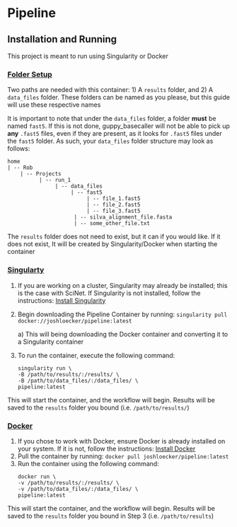 # Pipeline

## Installation and Running
This project is meant to run using Singularity or Docker

### <ins>Folder Setup</ins>

Two paths are needed with this container: 1) A `results` folder, and 2) A `data_files` folder. These folders can be named as you please, but this guide will use these respective names

It is important to note that under the `data_files` folder, a folder **must** be named `fast5`. If this is not done, guppy_basecaller will not be able to pick up **any** `.fast5` files, even if they are present, as it looks for `.fast5` files under the `fast5` folder. As such, your `data_files` folder structure may look as follows:
<br>
```
home
| -- Rob
    | -- Projects
		  | -- run_1
			   | -- data_files
				    | -- fast5
					     | -- file_1.fast5
					     | -- file_2.fast5
					     | -- file_3.fast5
				     | -- silva_alignment_file.fasta
				     | -- some_other_file.txt
```
The `results` folder does not need to exist, but it can if you would like. If it does not exist, It will be created by Singularity/Docker when starting the container

### <ins>Singularty</ins>
1. If you are working on a cluster, Singularity may already be installed; this is the case with SciNet. If Singularity is not installed, follow the instructions: [Install Singularity](https://singularity.lbl.gov/install-linux)
2. Begin downloading the Pipeline Container by running:
	`singularity pull docker://joshloecker/pipeline:latest`
	
	a) This will being downloading the Docker container and converting it to a Singularity container
3. To run the container, execute the following command:
    ```
    singularity run \
    -B /path/to/results/:/results/ \
	-B /path/to/data_files/:/data_files/ \
	pipeline:latest
	```
This will start the container, and the workflow will begin. Results will be saved to the `results` folder you bound (i.e. `/path/to/results/`)


### <ins>Docker</ins>
1. If you chose to work with Docker, ensure Docker is already installed on your system. If it is not, follow the instructions: [Install Docker](https://docs.docker.com/get-docker/)
2. Pull the container by running:
	`docker pull joshloecker/pipeline:latest`
3. Run the container using the following command:
	```
	docker run \
	-v /path/to/results/:/results/ \
	-v /path/to/data_files/:/data_files/ \
	pipeline:latest
	```
This will start the container, and the workflow will begin. Results will be saved to the `results` folder you bound in Step 3 (i.e. `/path/to/results`)
<!--stackedit_data:
eyJoaXN0b3J5IjpbLTExMjcyNzM1OTUsLTIwMDIwODIwODldfQ
==
-->
